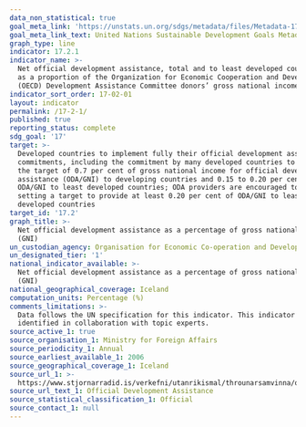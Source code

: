 ```yaml
---
data_non_statistical: true
goal_meta_link: 'https://unstats.un.org/sdgs/metadata/files/Metadata-17-02-01.pdf'
goal_meta_link_text: United Nations Sustainable Development Goals Metadata (pdf 468kB)
graph_type: line
indicator: 17.2.1
indicator_name: >-
  Net official development assistance, total and to least developed countries,
  as a proportion of the Organization for Economic Cooperation and Development
  (OECD) Development Assistance Committee donors’ gross national income (GNI)
indicator_sort_order: 17-02-01
layout: indicator
permalink: /17-2-1/
published: true
reporting_status: complete
sdg_goal: '17'
target: >-
  Developed countries to implement fully their official development assistance
  commitments, including the commitment by many developed countries to achieve
  the target of 0.7 per cent of gross national income for official development
  assistance (ODA/GNI) to developing countries and 0.15 to 0.20 per cent of
  ODA/GNI to least developed countries; ODA providers are encouraged to consider
  setting a target to provide at least 0.20 per cent of ODA/GNI to least
  developed countries
target_id: '17.2'
graph_title: >-
  Net official development assistance as a percentage of gross national income
  (GNI)
un_custodian_agency: Organisation for Economic Co-operation and Development (OECD)
un_designated_tier: '1'
national_indicator_available: >-
  Net official development assistance as a percentage of gross national income
  (GNI)
national_geographical_coverage: Iceland
computation_units: Percentage (%)
comments_limitations: >-
  Data follows the UN specification for this indicator. This indicator has been
  identified in collaboration with topic experts.
source_active_1: true
source_organisation_1: Ministry for Foreign Affairs
source_periodicity_1: Annual
source_earliest_available_1: 2006
source_geographical_coverage_1: Iceland
source_url_1: >-
  https://www.stjornarradid.is/verkefni/utanrikismal/throunarsamvinna/openaid.is/
source_url_text_1: Official Development Assistance
source_statistical_classification_1: Official
source_contact_1: null
---
```

